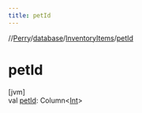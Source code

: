 ```yaml
---
title: petId
---
```

//[Perry](../../../index.html)/[database](../index.html)/[InventoryItems](index.html)/[petId](pet-id.html)



# petId



[jvm]\
val [petId](pet-id.html): Column<[Int](https://kotlinlang.org/api/latest/jvm/stdlib/kotlin/-int/index.html)>




